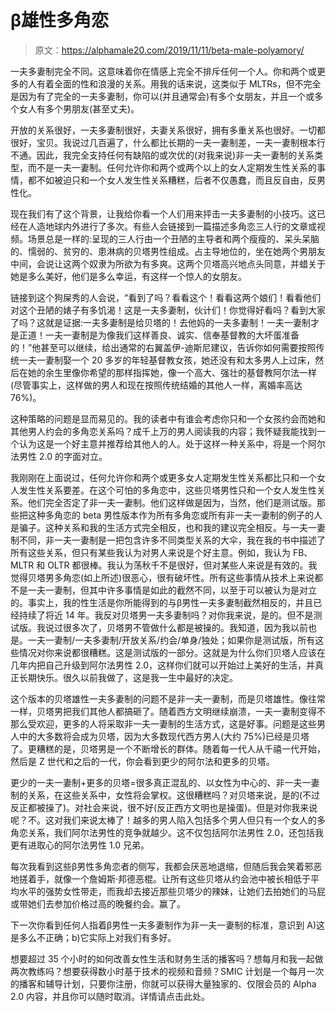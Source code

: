 # β雄性多角恋

> 原文：<https://alphamale20.com/2019/11/11/beta-male-polyamory/>

一夫多妻制完全不同。这意味着你在情感上完全不排斥任何一个人。你和两个或更多的人有着全面的性和浪漫的关系。用我的话来说，这类似于 MLTRs，但不完全是因为有了完全的一夫多妻制，你可以(并且通常会)有多个女朋友，并且一个或多个女人有多个男朋友(甚至丈夫)。

开放的关系很好，一夫多妻制很好，夫妻关系很好，拥有多重关系也很好。一切都很好，宝贝。我说过几百遍了，什么都比长期的一夫一妻制差，一夫一妻制根本行不通。因此，我完全支持任何有缺陷的或次优的(对我来说)非一夫一妻制的关系类型，而不是一夫一妻制。任何允许你和两个或两个以上的女人定期发生性关系的事情，都不如被迫只和一个女人发生性关系糟糕，后者不仅愚蠢，而且反自由，反男性化。

现在我们有了这个背景，让我给你看一个人们用来抨击一夫多妻制的小技巧。这已经在人造地球内外进行了多次。有些人会链接到一篇描述多角恋三人行的文章或视频。场景总是一样的:呈现的三人行由一个丑陋的主导者和两个瘦瘦的、呆头呆脑的、懦弱的、贫穷的、患淋病的贝塔男性组成。占主导地位的，坐在她两个男朋友中间，会说让这两个奴隶为所欲为有多爽。这两个贝塔高兴地点头同意，并蜡关于她是多么美好，他们是多么幸运，有这样一个惊人的女朋友。

链接到这个狗屎秀的人会说，“看到了吗？看看这个！看看这两个娘们！看看他们对这个丑陋的婊子有多饥渴！这是一夫多妻制，伙计们！你觉得好看吗？看到大家了吗？这就是证据:一夫多妻制是给贝塔的！去他妈的一夫多妻制！一夫一妻制才是正道！一夫一妻制是为像我们这样善良、诚实、信奉基督教的大坏蛋准备的！”他甚至可以继续，给出通常的右翼盖伊-迪斯尼建议，告诉你如何需要按照传统一夫一妻制娶一个 20 多岁的年轻基督教女孩，她还没有和太多男人上过床，然后在她的余生里像你希望的那样指挥她，像一个高大、强壮的基督教阿尔法一样(尽管事实上，这样做的男人和现在按照传统结婚的其他人一样，离婚率高达 76%)。

这种策略的问题是显而易见的。我的读者中有谁会考虑你只和一个女孩约会而她和其他男人约会的多角恋关系吗？成千上万的男人阅读我的内容；我怀疑我能找到一个认为这是一个好主意并推荐给其他人的人。处于这样一种关系中，将是一个阿尔法男性 2.0 的字面对立。

我刚刚在上面说过，任何允许你和两个或更多女人定期发生性关系都比只和一个女人发生性关系要差。在这个可怕的多角恋中，这些贝塔男性只和一个女人发生性关系。他们完全否定了非一夫一妻制。他们这样做是因为，当然，他们是测试版。那些把这种多角恋的 beta 男性版本作为所有多角恋或所有非一夫一妻制的例子的人是骗子。这种关系和我的生活方式完全相反，也和我的建议完全相反。与一夫一妻制不同，非一夫一妻制是一把包含许多不同类型关系的大伞，我在我的书中描述了所有这些关系，但只有某些我认为对男人来说是个好主意。例如，我认为 FB、MLTR 和 OLTR 都很棒。我认为荡秋千不是很好，但对某些人来说是有效的。我觉得贝塔男多角恋(如上所述)很恶心，很有破坏性。所有这些事情从技术上来说都不是一夫一妻制，但其中许多事情是如此的截然不同，以至于可以被认为是对立的。事实上，我的性生活是你所能得到的与β男性一夫多妻制截然相反的，并且已经持续了将近 14 年。我反对贝塔男一夫多妻制吗？对你我来说，是的。但不是测试版。我说过很多次了，贝塔男不管做什么都是被操的。我知道，因为我以前也是。一夫一妻制/一夫多妻制/开放关系/约会/单身/独处；如果你是测试版，所有这些情况对你来说都很糟糕。这是测试版的一部分。这就是为什么你们贝塔人应该在几年内把自己升级到阿尔法男性 2.0，这样你们就可以开始过上美好的生活，并真正长期快乐。很久以前我做了，这是我一生中最好的决定。

这个版本的贝塔雄性一夫多妻制的问题不是非一夫一妻制，而是贝塔雄性。像往常一样，贝塔男把我们其他人都搞砸了。随着西方文明继续崩溃，一夫一妻制变得不那么受欢迎，更多的人将采取非一夫一妻制的生活方式，这是好事。问题是这些男人中的大多数将会成为贝塔，因为大多数现代西方男人(大约 75%)已经是贝塔了。更糟糕的是，贝塔男是一个不断增长的群体。随着每一代人从千禧一代开始，然后是 Z 世代和之后的一代，你会看到更少的阿尔法和更多的贝塔。

更少的一夫一妻制+更多的贝塔=很多真正混乱的、以女性为中心的、非一夫一妻制的关系，在这些关系中，女性将会掌权。这很糟糕吗？对贝塔来说，是的(不过反正都被操了)。对社会来说，很不好(反正西方文明也是操蛋)。但是对你我来说呢？不。这对我们来说太棒了！越多的男人陷入包括多个男人但只有一个女人的多角恋关系，我们阿尔法男性的竞争就越少。这不仅包括阿尔法男性 2.0，还包括我更有进取心的阿尔法男性 1.0 兄弟。

每次我看到这些β男性多角恋者的侧写，我都会厌恶地退缩，但随后我会笑着邪恶地搓着手，就像一个詹姆斯·邦德恶棍。让所有这些贝塔从约会池中被长相低于平均水平的强势女性带走，而我却去接近那些贝塔少的辣妹，让她们去拍她们的马屁或带她们去参加价格过高的晚餐约会。赢了。

下一次你看到任何人指着β男性一夫多妻制作为非一夫一妻制的标准，意识到 A)这是多么不正确；b)它实际上对我们有多好。

想要超过 35 个小时的如何改善女性生活和财务生活的播客吗？想每月和我一起做两次教练吗？想要获得数小时基于技术的视频和音频？SMIC 计划是一个每月一次的播客和辅导计划，只要你注册，你就可以获得大量独家的、仅限会员的 Alpha 2.0 内容，并且你可以随时取消。详情请点击此处。